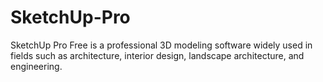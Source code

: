 # SketchUp-Pro
SketchUp Pro Free is a professional 3D modeling software widely used in fields such as architecture, interior design, landscape architecture, and engineering.
